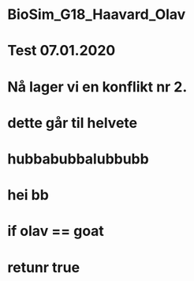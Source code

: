 # BioSim_G18_Haavard_Olav
#
# Test 07.01.2020
# Nå lager vi en konflikt nr 2.
# dette går til helvete
# hubbabubbalubbubb
# hei bb






# if olav == goat
# retunr true